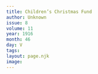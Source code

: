 ```yaml
---
title: Children’s Christmas Fund
author: Unknown
issue: 8
volume: 11
year: 1916
month: 46
day: V
tags:
layout: page.njk
image:
---
```


